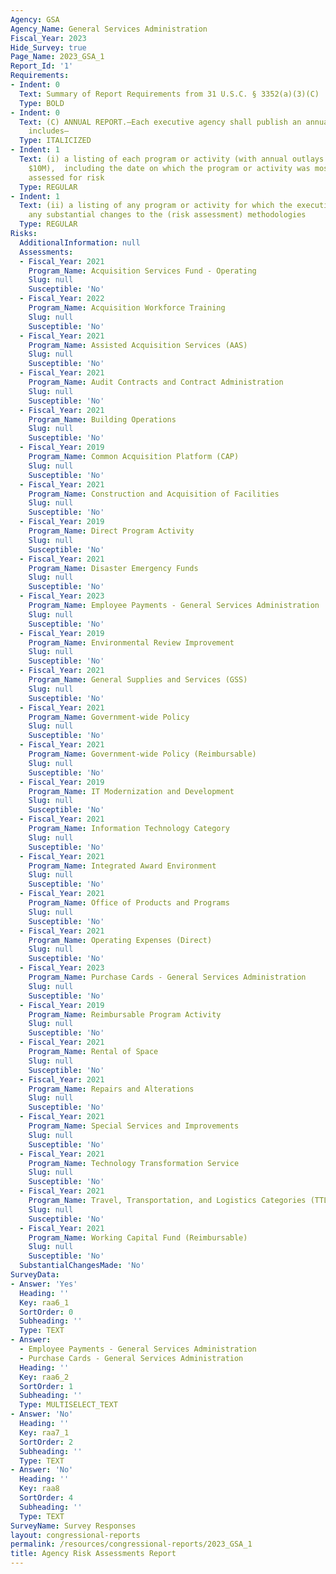 ```yaml
---
Agency: GSA
Agency_Name: General Services Administration
Fiscal_Year: 2023
Hide_Survey: true
Page_Name: 2023_GSA_1
Report_Id: '1'
Requirements:
- Indent: 0
  Text: Summary of Report Requirements from 31 U.S.C. § 3352(a)(3)(C)
  Type: BOLD
- Indent: 0
  Text: (C) ANNUAL REPORT.—Each executive agency shall publish an annual report that
    includes—
  Type: ITALICIZED
- Indent: 1
  Text: (i) a listing of each program or activity (with annual outlays greater than
    $10M),  including the date on which the program or activity was most recently
    assessed for risk
  Type: REGULAR
- Indent: 1
  Text: (ii) a listing of any program or activity for which the executive agency makes
    any substantial changes to the (risk assessment) methodologies
  Type: REGULAR
Risks:
  AdditionalInformation: null
  Assessments:
  - Fiscal_Year: 2021
    Program_Name: Acquisition Services Fund - Operating
    Slug: null
    Susceptible: 'No'
  - Fiscal_Year: 2022
    Program_Name: Acquisition Workforce Training
    Slug: null
    Susceptible: 'No'
  - Fiscal_Year: 2021
    Program_Name: Assisted Acquisition Services (AAS)
    Slug: null
    Susceptible: 'No'
  - Fiscal_Year: 2021
    Program_Name: Audit Contracts and Contract Administration
    Slug: null
    Susceptible: 'No'
  - Fiscal_Year: 2021
    Program_Name: Building Operations
    Slug: null
    Susceptible: 'No'
  - Fiscal_Year: 2019
    Program_Name: Common Acquisition Platform (CAP)
    Slug: null
    Susceptible: 'No'
  - Fiscal_Year: 2021
    Program_Name: Construction and Acquisition of Facilities
    Slug: null
    Susceptible: 'No'
  - Fiscal_Year: 2019
    Program_Name: Direct Program Activity
    Slug: null
    Susceptible: 'No'
  - Fiscal_Year: 2021
    Program_Name: Disaster Emergency Funds
    Slug: null
    Susceptible: 'No'
  - Fiscal_Year: 2023
    Program_Name: Employee Payments - General Services Administration
    Slug: null
    Susceptible: 'No'
  - Fiscal_Year: 2019
    Program_Name: Environmental Review Improvement
    Slug: null
    Susceptible: 'No'
  - Fiscal_Year: 2021
    Program_Name: General Supplies and Services (GSS)
    Slug: null
    Susceptible: 'No'
  - Fiscal_Year: 2021
    Program_Name: Government-wide Policy
    Slug: null
    Susceptible: 'No'
  - Fiscal_Year: 2021
    Program_Name: Government-wide Policy (Reimbursable)
    Slug: null
    Susceptible: 'No'
  - Fiscal_Year: 2019
    Program_Name: IT Modernization and Development
    Slug: null
    Susceptible: 'No'
  - Fiscal_Year: 2021
    Program_Name: Information Technology Category
    Slug: null
    Susceptible: 'No'
  - Fiscal_Year: 2021
    Program_Name: Integrated Award Environment
    Slug: null
    Susceptible: 'No'
  - Fiscal_Year: 2021
    Program_Name: Office of Products and Programs
    Slug: null
    Susceptible: 'No'
  - Fiscal_Year: 2021
    Program_Name: Operating Expenses (Direct)
    Slug: null
    Susceptible: 'No'
  - Fiscal_Year: 2023
    Program_Name: Purchase Cards - General Services Administration
    Slug: null
    Susceptible: 'No'
  - Fiscal_Year: 2019
    Program_Name: Reimbursable Program Activity
    Slug: null
    Susceptible: 'No'
  - Fiscal_Year: 2021
    Program_Name: Rental of Space
    Slug: null
    Susceptible: 'No'
  - Fiscal_Year: 2021
    Program_Name: Repairs and Alterations
    Slug: null
    Susceptible: 'No'
  - Fiscal_Year: 2021
    Program_Name: Special Services and Improvements
    Slug: null
    Susceptible: 'No'
  - Fiscal_Year: 2021
    Program_Name: Technology Transformation Service
    Slug: null
    Susceptible: 'No'
  - Fiscal_Year: 2021
    Program_Name: Travel, Transportation, and Logistics Categories (TTL) Flow-Thru
    Slug: null
    Susceptible: 'No'
  - Fiscal_Year: 2021
    Program_Name: Working Capital Fund (Reimbursable)
    Slug: null
    Susceptible: 'No'
  SubstantialChangesMade: 'No'
SurveyData:
- Answer: 'Yes'
  Heading: ''
  Key: raa6_1
  SortOrder: 0
  Subheading: ''
  Type: TEXT
- Answer:
  - Employee Payments - General Services Administration
  - Purchase Cards - General Services Administration
  Heading: ''
  Key: raa6_2
  SortOrder: 1
  Subheading: ''
  Type: MULTISELECT_TEXT
- Answer: 'No'
  Heading: ''
  Key: raa7_1
  SortOrder: 2
  Subheading: ''
  Type: TEXT
- Answer: 'No'
  Heading: ''
  Key: raa8
  SortOrder: 4
  Subheading: ''
  Type: TEXT
SurveyName: Survey Responses
layout: congressional-reports
permalink: /resources/congressional-reports/2023_GSA_1
title: Agency Risk Assessments Report
---
```

